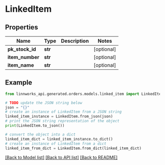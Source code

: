 # LinkedItem


## Properties

Name | Type | Description | Notes
------------ | ------------- | ------------- | -------------
**pk_stock_id** | **str** |  | [optional] 
**item_number** | **str** |  | [optional] 
**item_name** | **str** |  | [optional] 

## Example

```python
from linnworks_api.generated.orders.models.linked_item import LinkedItem

# TODO update the JSON string below
json = "{}"
# create an instance of LinkedItem from a JSON string
linked_item_instance = LinkedItem.from_json(json)
# print the JSON string representation of the object
print(LinkedItem.to_json())

# convert the object into a dict
linked_item_dict = linked_item_instance.to_dict()
# create an instance of LinkedItem from a dict
linked_item_from_dict = LinkedItem.from_dict(linked_item_dict)
```
[[Back to Model list]](../README.md#documentation-for-models) [[Back to API list]](../README.md#documentation-for-api-endpoints) [[Back to README]](../README.md)


